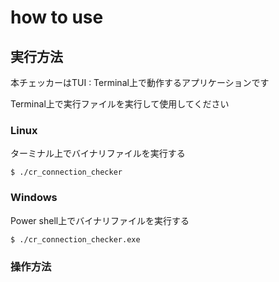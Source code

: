 # how to use

## 実行方法

本チェッカーはTUI : Terminal上で動作するアプリケーションです

Terminal上で実行ファイルを実行して使用してください


### Linux
ターミナル上でバイナリファイルを実行する
```
$ ./cr_connection_checker
```

### Windows
Power shell上でバイナリファイルを実行する
```
$ ./cr_connection_checker.exe
```

### 操作方法

